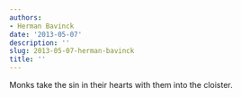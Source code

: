 ```yaml
---
authors:
- Herman Bavinck
date: '2013-05-07'
description: ''
slug: 2013-05-07-herman-bavinck
title: ''
---
```

Monks take the sin in their hearts with them into the cloister.



